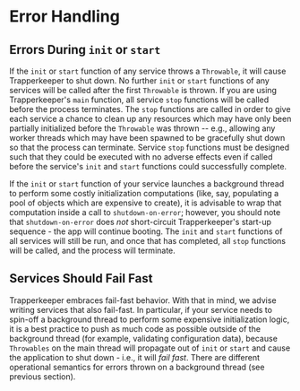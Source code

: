 # Error Handling

## Errors During `init` or `start`

If the `init` or `start` function of any service throws a `Throwable`, it will cause Trapperkeeper to shut down.  No further `init` or `start` functions of any services will be called after the first `Throwable` is thrown.  If you are using Trapperkeeper's `main` function, all service `stop` functions will be called before the process terminates.  The `stop` functions are called in order to give each service a chance to clean up any resources which may have only been partially initialized before the `Throwable` was thrown -- e.g., allowing any worker threads which may have been spawned to be gracefully shut down so that the process can terminate.  Service `stop` functions must be designed such that they could be executed with no adverse effects even if called before the service's `init` and `start` functions could successfully complete.

If the `init` or `start` function of your service launches a background thread to perform some costly initialization computations (like, say, populating a pool of objects which are expensive to create), it is advisable to wrap that computation inside a call to `shutdown-on-error`; however, you should note that `shutdown-on-error` does *not* short-circuit Trapperkeeper's start-up sequence - the app will continue booting.  The `init` and `start` functions of all services will still be run, and once that has completed, all `stop` functions will be called, and the process will terminate.

## Services Should Fail Fast

Trapperkeeper embraces fail-fast behavior.  With that in mind, we advise writing services that also fail-fast.  In particular, if your service needs to spin-off a background thread to perform some expensive initialization logic, it is a best practice to push as much code as possible outside of the background thread (for example, validating configuration data), because `Throwables` on the main thread will propagate out of `init` or `start` and cause the application to shut down - i.e., it will *fail fast*.  There are different operational semantics for errors thrown on a background thread (see previous section).
